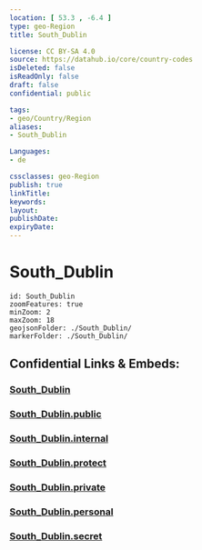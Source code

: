 ```yaml
---
location: [ 53.3 , -6.4 ] 
type: geo-Region
title: South_Dublin

license: CC BY-SA 4.0
source: https://datahub.io/core/country-codes
isDeleted: false
isReadOnly: false
draft: false
confidential: public

tags:
- geo/Country/Region
aliases:
- South_Dublin

Languages:
- de

cssclasses: geo-Region
publish: true
linkTitle: 
keywords: 
layout: 
publishDate: 
expiryDate: 
---
```


# South_Dublin

```leaflet
id: South_Dublin
zoomFeatures: true 
minZoom: 2 
maxZoom: 18
geojsonFolder: ./South_Dublin/
markerFolder: ./South_Dublin/
```


## Confidential Links & Embeds: 

### [South_Dublin](/_Standards/Earth/Continent/Europe/Europe~North/Ireland/Ireland,Provinces/Leinster/Dublin,County/counties~Dublin/South_Dublin.md) 

### [South_Dublin.public](/_public/Earth/Continent/Europe/Europe~North/Ireland/Ireland,Provinces/Leinster/Dublin,County/counties~Dublin/South_Dublin.public.md) 

### [South_Dublin.internal](/_internal/Earth/Continent/Europe/Europe~North/Ireland/Ireland,Provinces/Leinster/Dublin,County/counties~Dublin/South_Dublin.internal.md) 

### [South_Dublin.protect](/_protect/Earth/Continent/Europe/Europe~North/Ireland/Ireland,Provinces/Leinster/Dublin,County/counties~Dublin/South_Dublin.protect.md) 

### [South_Dublin.private](/_private/Earth/Continent/Europe/Europe~North/Ireland/Ireland,Provinces/Leinster/Dublin,County/counties~Dublin/South_Dublin.private.md) 

### [South_Dublin.personal](/_personal/Earth/Continent/Europe/Europe~North/Ireland/Ireland,Provinces/Leinster/Dublin,County/counties~Dublin/South_Dublin.personal.md) 

### [South_Dublin.secret](/_secret/Earth/Continent/Europe/Europe~North/Ireland/Ireland,Provinces/Leinster/Dublin,County/counties~Dublin/South_Dublin.secret.md)

